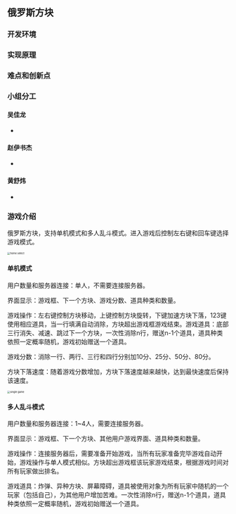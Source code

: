## 俄罗斯方块

### 开发环境



### 实现原理



### 难点和创新点



### 小组分工

#### 吴佳龙

+ 

#### 赵伊书杰

+ 

#### 黄舒炜

+ 



### 游戏介绍

俄罗斯方块，支持单机模式和多人乱斗模式。进入游戏后控制左右键和回车键选择游戏模式。

<img src="\pic\HomeSelect.png" alt="home select" style="zoom:40%;" />

#### 单机模式

用户数量和服务器连接：单人，不需要连接服务器。

界面显示：游戏框、下一个方块、游戏分数、道具种类和数量。

游戏操作：左右键控制方块移动，上键控制方块旋转，下键加速方块下落，123键使用相应道具，当一行填满自动消除，方块超出游戏框游戏结束。游戏道具：底部三行消失、减速、跳过下一个方块，一次性消除n行，赠送n-1个道具，道具种类依照一定概率随机，游戏初始赠送一个道具。

游戏分数：消除一行、两行、三行和四行分别加10分、25分、50分、80分。

方块下落速度：随着游戏分数增加，方块下落速度越来越快，达到最快速度后保持该速度。

<img src="\pic\SingleGame.png" alt="single game" style="zoom:40%;" />

#### 多人乱斗模式

用户数量和服务器连接：1~4人，需要连接服务器。

界面显示：游戏框、下一个方块、其他用户游戏界面、道具种类和数量。

游戏操作：连接服务器后，需要准备开始游戏，当所有玩家准备完毕游戏自动开始，游戏操作与单人模式相似。方块超出游戏框该玩家游戏结束，根据游戏时间对所有玩家做出排名。

游戏道具：炸弹、异种方块、屏幕障碍，道具被使用对象为所有玩家中随机的一个玩家（包括自己），为其他用户增加苦难。一次性消除n行，赠送n-1个道具，道具种类依照一定概率随机，游戏初始赠送一个道具。